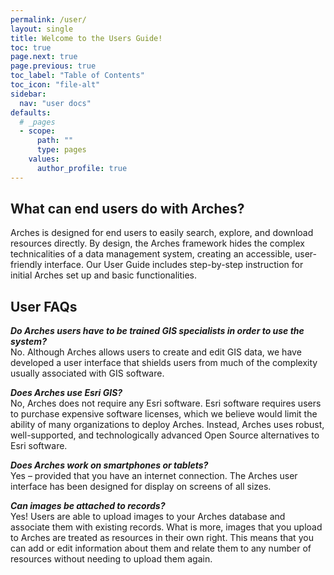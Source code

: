```yaml
---
permalink: /user/
layout: single
title: Welcome to the Users Guide!
toc: true
page.next: true
page.previous: true 
toc_label: "Table of Contents"
toc_icon: "file-alt"
sidebar:
  nav: "user docs"
defaults:
  # _pages
  - scope:
      path: ""
      type: pages
    values:
      author_profile: true
---
```

## What can end users do with Arches?
Arches is designed for end users to easily search, explore, and download resources directly. By design, the Arches framework hides the complex technicalities of a data management system, creating an accessible, user-friendly interface. Our User Guide includes step-by-step instruction for initial Arches set up and basic functionalities. 

## User FAQs
***Do Arches users have to be trained GIS specialists in order to use the system?***  
No. Although Arches allows users to create and edit GIS data, we have developed a user interface that shields users from much of the complexity usually associated with GIS software.

***Does Arches use Esri GIS?***  
No, Arches does not require any Esri software. Esri software requires users to purchase expensive software licenses, which we believe would limit the ability of many organizations to deploy Arches. Instead, Arches uses robust, well-supported, and technologically advanced Open Source alternatives to Esri software.

***Does Arches work on smartphones or tablets?***  
Yes – provided that you have an internet connection. The Arches user interface has been designed for display on screens of all sizes.

***Can images be attached to records?***  
Yes! Users are able to upload images to your Arches database and associate them with existing records. What is more, images that you upload to Arches are treated as resources in their own right. This means that you can add or edit information about them and relate them to any number of resources without needing to upload them again.


